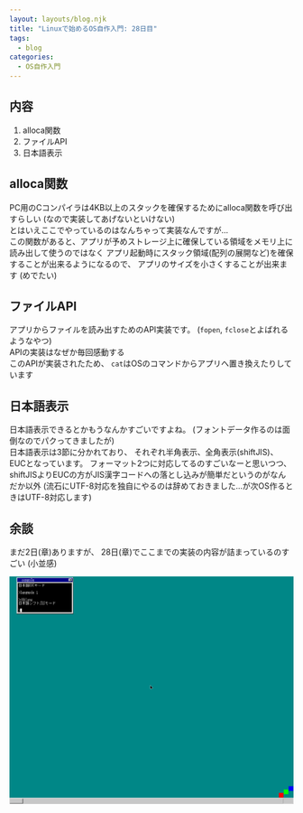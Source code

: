 ```yaml
---
layout: layouts/blog.njk
title: "Linuxで始めるOS自作入門: 28日目"
tags:
  - blog
categories:
  - OS自作入門
---
```


## 内容

1. alloca関数
1. ファイルAPI
1. 日本語表示

## alloca関数

PC用のCコンパイラは4KB以上のスタックを確保するためにalloca関数を呼び出すらしい
(なので実装してあげないといけない)\
とはいえここでやっているのはなんちゃって実装なんですが...\
この関数があると、アプリが予めストレージ上に確保している領域をメモリ上に読み出して使うのではなく
アプリ起動時にスタック領域(配列の展開など)を確保することが出来るようになるので、
アプリのサイズを小さくすることが出来ます (めでたい)

## ファイルAPI

アプリからファイルを読み出すためのAPI実装です。 (`fopen`,
`fclose`とよばれるようなやつ)\
APIの実装はなぜか毎回感動する\
このAPIが実装されたため、 `cat`はOSのコマンドからアプリへ置き換えたりしています

## 日本語表示

日本語表示できるとかもうなんかすごいですよね。
(フォントデータ作るのは面倒なのでパクってきましたが)\
日本語表示は3節に分かれており、
それぞれ半角表示、全角表示(shiftJIS)、EUCとなっています。
フォーマット2つに対応してるのすごいなーと思いつつ、
shiftJISよりEUCの方がJIS漢字コードへの落とし込みが簡単だというのがなんだか以外
(流石にUTF-8対応を独自にやるのは辞めておきました...が次OS作るときはUTF-8対応します)

## 余談

まだ2日(章)ありますが、 28日(章)でここまでの実装の内容が詰まっているのすごい
(小並感)

![osの画像1](os-28day.png)
